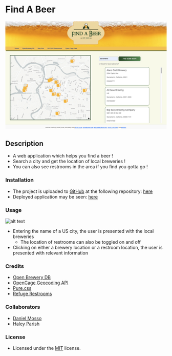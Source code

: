 # Find A Beer
![alt text](assets/images/screenshot.png)

## Description
- A web application which helps you find a beer !
- Search a city and get the location of local breweries !
- You can also see restrooms in the area if you find you gotta go !

### Installation
- The project is uploaded to [GitHub](https://github.com/) at the following repository: [here](https://github.com/sourslaw/Project_One)
- Deployed application may be seen: [here](https://sourslaw.github.io/Project_One/)

### Usage
![alt text](assets/images/screenshot_usage.gif)

- Entering the name of a US city, the user is presented with the local breweries
    - The location of restrooms can also be toggled on and off
- Clicking on either a brewery location or a restroom location, the user is presented with relevant information

### Credits
- [Open Brewery DB](https://www.openbrewerydb.org/)
- [OpenCage Geocoding API](https://opencagedata.com/api)
- [Pure.css](https://purecss.io/)
- [Refuge Restrooms](https://www.refugerestrooms.org/api/docs/)

### Collaborators
- [Daniel Mosso](https://github.com/benjimosso)
- [Haley Parish](https://github.com/heparish)

### License
- Licensed under the [MIT](https://opensource.org/licenses/mit-license.php) license.
